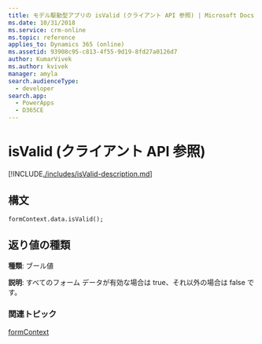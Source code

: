 ```yaml
---
title: モデル駆動型アプリの isValid (クライアント API 参照) | Microsoft Docs
ms.date: 10/31/2018
ms.service: crm-online
ms.topic: reference
applies_to: Dynamics 365 (online)
ms.assetid: 93908c95-c813-4f55-9d19-8fd27a0126d7
author: KumarVivek
ms.author: kvivek
manager: amyla
search.audienceType:
  - developer
search.app:
  - PowerApps
  - D365CE
---
```

# <a name="isvalid-client-api-reference"></a>isValid (クライアント API 参照)



[!INCLUDE[./includes/isValid-description.md](./includes/isValid-description.md)]

## <a name="syntax"></a>構文

`formContext.data.isValid();`

## <a name="return-type"></a>返り値の種類

**種類**: ブール値

**説明**: すべてのフォーム データが有効な場合は true、それ以外の場合は false です。

### <a name="related-topics"></a>関連トピック

[formContext](../../clientapi-form-context.md)

